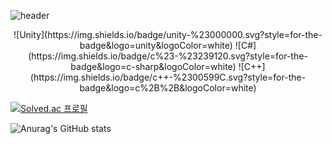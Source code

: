 ![header](https://capsule-render.vercel.app/api?type=waving&color=auto&height=300&section=header&text=SeaStar&fontSize=90&animation=fadeIn&fontAlignY=38&desc=Welcome!&descAlignY=51&descAlign=62)

<div align="center">
![Unity](https://img.shields.io/badge/unity-%23000000.svg?style=for-the-badge&logo=unity&logoColor=white)
![C#](https://img.shields.io/badge/c%23-%23239120.svg?style=for-the-badge&logo=c-sharp&logoColor=white)
![C++](https://img.shields.io/badge/c++-%2300599C.svg?style=for-the-badge&logo=c%2B%2B&logoColor=white)
</div>

[![Solved.ac
프로필](http://mazassumnida.wtf/api/v2/generate_badge?boj=haeseong22)](https://solved.ac/haeseong22)

![Anurag's GitHub stats](https://github-readme-stats.vercel.app/api?username=JeonSeaStar&show_icons=true&theme=radical)

<!--
**JeonSeaStar/JeonSeaStar** is a ✨ _special_ ✨ repository because its `README.md` (this file) appears on your GitHub profile.

Here are some ideas to get you started:

- 🔭 I’m currently working on ...
- 🌱 I’m currently learning ...
- 👯 I’m looking to collaborate on ...
- 🤔 I’m looking for help with ...
- 💬 Ask me about ...
- 📫 How to reach me: ...
- 😄 Pronouns: ...
- ⚡ Fun fact: ...
-->
